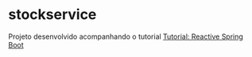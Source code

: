 # stockservice

Projeto desenvolvido acompanhando o tutorial [Tutorial: Reactive Spring Boot](https://www.youtube.com/watch?v=229gPlcc5d8)
